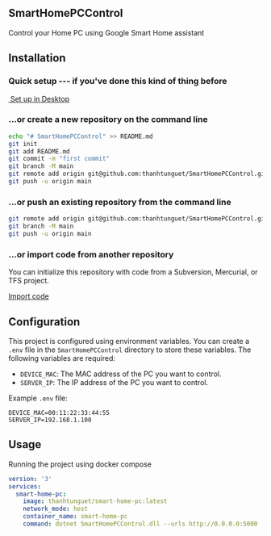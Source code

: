 SmartHomePCControl
------------------

Control your Home PC using Google Smart Home assistant

## Installation

### Quick setup --- if you've done this kind of thing before

[ Set up in Desktop](x-github-client://openRepo/https://github.com/thanhtunguet/SmartHomePCControl)

### ...or create a new repository on the command line

```sh
echo "# SmartHomePCControl" >> README.md
git init
git add README.md
git commit -m "first commit"
git branch -M main
git remote add origin git@github.com:thanhtunguet/SmartHomePCControl.git
git push -u origin main
```

### ...or push an existing repository from the command line

```sh
git remote add origin git@github.com:thanhtunguet/SmartHomePCControl.git
git branch -M main
git push -u origin main
```

### ...or import code from another repository

You can initialize this repository with code from a Subversion, Mercurial, or TFS project.

[Import code](https://github.com/thanhtunguet/SmartHomePCControl/import)

## Configuration

This project is configured using environment variables. You can create a `.env` file in the `SmartHomePCControl` directory to store these variables. The following variables are required:

- `DEVICE_MAC`: The MAC address of the PC you want to control.
- `SERVER_IP`: The IP address of the PC you want to control.

Example `.env` file:

```
DEVICE_MAC=00:11:22:33:44:55
SERVER_IP=192.168.1.100
```

## Usage

Running the project using docker compose

```yml
version: '3'
services:
  smart-home-pc:
    image: thanhtunguet/smart-home-pc:latest
    network_mode: host
    container_name: smart-home-pc
    command: dotnet SmartHomePCControl.dll --urls http://0.0.0.0:5000
```
